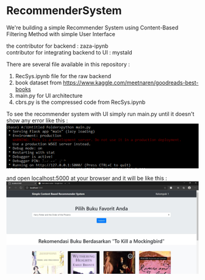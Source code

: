# RecommenderSystem
We're building a simple Recommender System using Content-Based Filtering Method with simple User Interface

the contributor for backend : zaza-ipynb  
contributor for integrating backend to UI : mystald


There are several file available in this repository :
1. RecSys.ipynb file for the raw backend
2. book dataset from https://www.kaggle.com/meetnaren/goodreads-best-books
3. main.py for UI architecture
4. cbrs.py is the compressed code from RecSys.ipynb

To see the recommender system with UI simply run main.py until it doesn't show any error like this :
![alt text](https://github.com/zaza-ipynb/RecommenderSystem/blob/master/img/run.PNG)

and open localhost:5000 at your browser and it will be like this :
![alt text](https://github.com/zaza-ipynb/RecommenderSystem/blob/master/img/messageImage_1588254802538.jpg)
